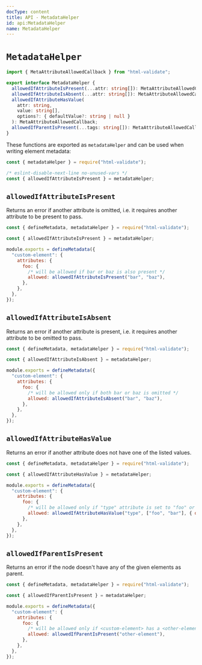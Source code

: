 ```yaml
---
docType: content
title: API - MetadataHelper
id: api:MetadataHelper
name: MetadataHelper
---
```


# `MetadataHelper`

```ts
import { MetaAttributeAllowedCallback } from "html-validate";

export interface MetadataHelper {
  allowedIfAttributeIsPresent(...attr: string[]): MetaAttributeAllowedCallback;
  allowedIfAttributeIsAbsent(...attr: string[]): MetaAttributeAllowedCallback;
  allowedIfAttributeHasValue(
    attr: string,
    value: string[],
    options?: { defaultValue?: string | null }
  ): MetaAttributeAllowedCallback;
  allowedIfParentIsPresent(...tags: string[]): MetaAttributeAllowedCallback;
}
```

These functions are exported as `metadataHelper` and can be used when writing element metadata:

```js
const { metadataHelper } = require("html-validate");

/* eslint-disable-next-line no-unused-vars */
const { allowedIfAttributeIsPresent } = metadataHelper;
```

## `allowedIfAttributeIsPresent`

Returns an error if another attribute is omitted, i.e. it requires another attribute to be present to pass.

```js
const { defineMetadata, metadataHelper } = require("html-validate");

const { allowedIfAttributeIsPresent } = metadataHelper;

module.exports = defineMetadata({
  "custom-element": {
    attributes: {
      foo: {
        /* will be allowed if bar or baz is also present */
        allowed: allowedIfAttributeIsPresent("bar", "baz"),
      },
    },
  },
});
```

## `allowedIfAttributeIsAbsent`

Returns an error if another attribute is present, i.e. it requires another attribute to be omitted to pass.

```js
const { defineMetadata, metadataHelper } = require("html-validate");

const { allowedIfAttributeIsAbsent } = metadataHelper;

module.exports = defineMetadata({
  "custom-element": {
    attributes: {
      foo: {
        /* will be allowed only if both bar or baz is omitted */
        allowed: allowedIfAttributeIsAbsent("bar", "baz"),
      },
    },
  },
});
```

## `allowedIfAttributeHasValue`

Returns an error if another attribute does not have one of the listed values.

```js
const { defineMetadata, metadataHelper } = require("html-validate");

const { allowedIfAttributeHasValue } = metadataHelper;

module.exports = defineMetadata({
  "custom-element": {
    attributes: {
      foo: {
        /* will be allowed only if "type" attribute is set to "foo" or "bar", with the default being "foo" */
        allowed: allowedIfAttributeHasValue("type", ["foo", "bar"], { defaultValue: "foo" }),
      },
    },
  },
});
```

## `allowedIfParentIsPresent`

Returns an error if the node doesn't have any of the given elements as parent.

```js
const { defineMetadata, metadataHelper } = require("html-validate");

const { allowedIfParentIsPresent } = metadataHelper;

module.exports = defineMetadata({
  "custom-element": {
    attributes: {
      foo: {
        /* will be allowed only if <custom-element> has a <other-element> as ancestor  */
        allowed: allowedIfParentIsPresent("other-element"),
      },
    },
  },
});
```
